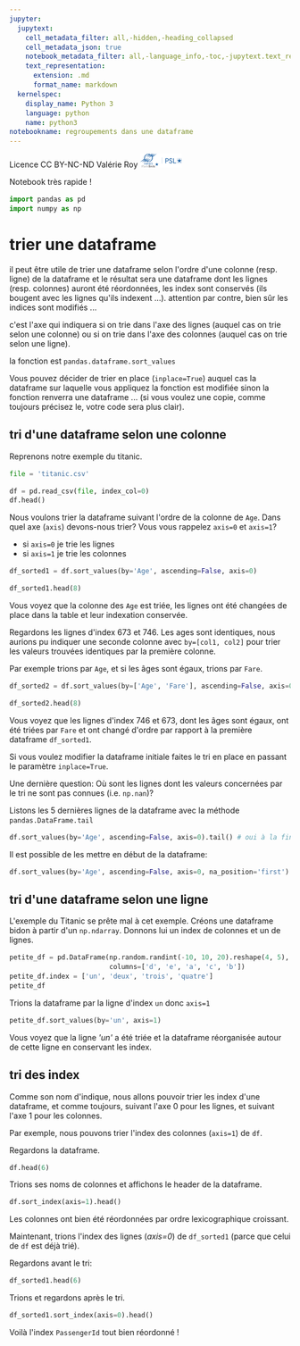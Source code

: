 ```yaml
---
jupyter:
  jupytext:
    cell_metadata_filter: all,-hidden,-heading_collapsed
    cell_metadata_json: true
    notebook_metadata_filter: all,-language_info,-toc,-jupytext.text_representation.jupytext_version,-jupytext.text_representation.format_version
    text_representation:
      extension: .md
      format_name: markdown
  kernelspec:
    display_name: Python 3
    language: python
    name: python3
notebookname: regroupements dans une dataframe
---
```


<div class="licence">
<span>Licence CC BY-NC-ND</span>
<span>Valérie Roy</span>
<span><img src="media/ensmp-25-alpha.png" /></span>
</div>


Notebook très rapide !

```python
import pandas as pd
import numpy as np
```

# trier une dataframe


il peut être utile de trier une dataframe selon l'ordre d'une colonne (resp. ligne) de la dataframe et le résultat sera une dataframe dont les lignes (resp. colonnes) auront été réordonnées, les index sont conservés (ils bougent avec les lignes qu'ils indexent ...). attention par contre, bien sûr les indices sont modifiés ...

c'est l'axe qui indiquera si on trie dans l'axe des lignes (auquel cas on trie selon une colonne) ou si on trie dans l'axe des colonnes (auquel cas on trie selon une ligne).

la fonction est `pandas.dataframe.sort_values`


Vous pouvez décider de trier en place (`inplace=True`) auquel cas la dataframe sur laquelle vous appliquez la fonction est modifiée sinon la fonction renverra une dataframe ... (si vous voulez une copie, comme toujours précisez le, votre code sera plus clair).


## tri d'une dataframe selon une colonne


Reprenons notre exemple du titanic.

```python
file = 'titanic.csv'
```

```python
df = pd.read_csv(file, index_col=0)
df.head()
```

Nous voulons trier la dataframe suivant l'ordre de la colonne de `Age`. Dans quel axe (`axis`) devons-nous trier? Vous vous rappelez `axis=0` et `axis=1`?
   - si `axis=0` je trie les lignes
   - si `axis=1` je trie les colonnes 

```python
df_sorted1 = df.sort_values(by='Age', ascending=False, axis=0)
```

```python
df_sorted1.head(8)
```

Vous voyez que la colonne des `Age` est triée, les lignes ont été changées de place dans la table et leur indexation conservée.

<!-- #region {"tags": []} -->
Regardons les lignes d'index 673 et 746. Les ages sont identiques, nous aurions pu indiquer une seconde colonne avec `by=[col1, col2]` pour trier les valeurs trouvées identiques par la première colonne.

Par exemple trions par `Age`, et si les âges sont égaux, trions par `Fare`.
<!-- #endregion -->

```python
df_sorted2 = df.sort_values(by=['Age', 'Fare'], ascending=False, axis=0)
```

```python
df_sorted2.head(8)
```

Vous voyez que les lignes d'index 746 et 673, dont les âges sont égaux, ont été triées par `Fare` et ont changé d'ordre par rapport à la première dataframe `df_sorted1`.


Si vous voulez modifier la dataframe initiale faites le tri en place en passant le paramètre `inplace=True`.

<!-- #region {"tags": ["level_intermediate"]} -->
Une dernière question: Où sont les lignes dont les valeurs concernées par le tri ne sont pas connues (i.e. `np.nan`)?

Listons les 5 dernières lignes de la dataframe avec la méthode `pandas.DataFrame.tail` 
<!-- #endregion -->

```python tags=["level_intermediate"]
df.sort_values(by='Age', ascending=False, axis=0).tail() # oui à la fin
```

<!-- #region {"tags": ["level_intermediate"]} -->
Il est possible de les mettre en début de la dataframe:
<!-- #endregion -->

```python tags=["level_intermediate"]
df.sort_values(by='Age', ascending=False, axis=0, na_position='first').head()
```

## tri d'une dataframe selon une ligne


L'exemple du Titanic se prête mal à cet exemple. Créons une dataframe bidon à partir d'un `np.ndarray`. Donnons lui un index de colonnes et un de lignes.

```python
petite_df = pd.DataFrame(np.random.randint(-10, 10, 20).reshape(4, 5),
                         columns=['d', 'e', 'a', 'c', 'b'])
petite_df.index = ['un', 'deux', 'trois', 'quatre']
petite_df
```

Trions la dataframe par la ligne d'index `un` donc `axis=1`

```python
petite_df.sort_values(by='un', axis=1)
```

Vous voyez que la ligne *'un'* a été triée et la dataframe réorganisée autour de cette ligne en conservant les index.


## tri des index


Comme son nom d'indique, nous allons pouvoir trier les index d'une dataframe, et comme toujours, suivant l'axe 0 pour les lignes, et suivant l'axe 1 pour les colonnes.


Par exemple, nous pouvons trier l'index des colonnes (`axis=1`) de `df`. 


Regardons la dataframe.

```python
df.head(6)
```

Trions ses noms de colonnes et affichons le header de la dataframe.

```python
df.sort_index(axis=1).head()
```

Les colonnes ont bien été réordonnées par ordre lexicographique croissant.


Maintenant, trions l'index des lignes (*axis=0*) de `df_sorted1` (parce que celui de `df` est déjà trié). 


Regardons avant le tri:

```python
df_sorted1.head(6)
```

Trions et regardons après le tri.

```python
df_sorted1.sort_index(axis=0).head()
```

Voilà l'index `PassengerId` tout bien réordonné !
